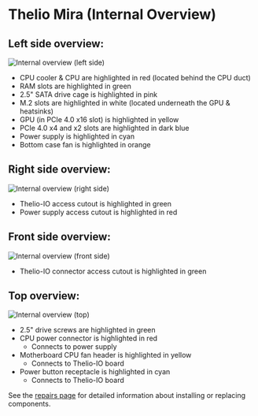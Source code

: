 # Thelio Mira (Internal Overview)

## Left side overview:

![Internal overview (left side)](./img/components-left.webp)

- CPU cooler & CPU are highlighted in red (located behind the CPU duct)
- RAM slots are highlighted in green
- 2.5" SATA drive cage is highlighted in pink
- M.2 slots are highlighted in white (located underneath the GPU & heatsinks)
- GPU (in PCIe 4.0 x16 slot) is highlighted in yellow
- PCIe 4.0 x4 and x2 slots are highlighted in dark blue
- Power supply is highlighted in cyan
- Bottom case fan is highlighted in orange

## Right side overview:

![Internal overview (right side)](./img/components-right.webp)

- Thelio-IO access cutout is highlighted in green
- Power supply access cutout is highlighted in red

## Front side overview:

![Internal overview (front side)](./img/components-front.webp)

- Thelio-IO connector access cutout is highlighted in green

## Top overview:

![Internal overview (top)](./img/components-top.webp)

- 2.5" drive screws are highlighted in green
- CPU power connector is highlighted in red
    - Connects to power supply
- Motherboard CPU fan header is highlighted in yellow
    - Connects to Thelio-IO board
- Power button receptacle is highlighted in cyan
    - Connects to Thelio-IO board

See the [repairs page](./repairs.md) for detailed information about installing or replacing components.
